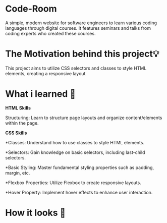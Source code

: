 # Code-Room
A simple, modern website for software engineers to learn various coding languages through digital courses. It features seminars and talks from coding experts who created these courses.

# The Motivation behind this project💡
This project aims to utilize CSS selectors and classes to style HTML elements, creating a responsive layout
# What i learned 🧠

**HTML Skills**

Structuring: Learn to structure page layouts and organize content/elements within the page.

**CSS Skills**

*Classes: Understand how to use classes to style HTML elements.

*Selectors: Gain knowledge on basic selectors, including last-child selectors.

*Basic Styling: Master fundamental styling properties such as padding, margin, etc.

*Flexbox Properties: Utilize Flexbox to create responsive layouts.

*Hover Property: Implement hover effects to enhance user interaction.

# How it looks 🎥

